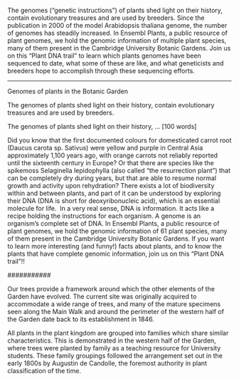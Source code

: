 The genomes (“genetic instructions”) of plants shed light on their history, contain evolutionary treasures and are used by breeders. 
Since the publication in 2000 of the model Arabidopsis thaliana genome, the number of genomes has steadily increased. In Ensembl Plants, a public resource of plant genomes, we hold the genomic information of multiple plant species, many of them present in the Cambridge University Botanic Gardens.
Join us on this “Plant DNA trail” to learn which plants genomes have been sequenced to date, what some of these are like, and what geneticists and breeders hope to accomplish through these sequencing efforts.


---------------------------------------------------------------------------
Genomes of plants in the Botanic Garden

The genomes of plants shed light on their history, contain evolutionary treasures and are used by breeders.

The genomes of plants shed light on their history, ... [100 words]


Did you know that the first documented colours for domesticated carrot root (Daucus carota sp. Sativus) were yellow and purple in Central Asia approximately 1,100 years ago, with orange carrots not reliably reported until the sixteenth century in Europe? Or that there are species like the spikemoss Selaginella lepidophylla (also called “the resurrection plant”) that can be completely dry during years, but that are able to resume normal growth and activity upon rehydration?
There exists a lot of biodiversity within and between plants, and part of it can be understood by exploring their DNA (DNA is short for deoxyribonucleic acid), which is an essential molecule for life.  In a very real sense, DNA is information. It acts like a recipe holding the instructions for each organism. A genome is an organism’s complete set of DNA.
In Ensembl Plants, a public resource of plant genomes, we hold the genomic information of 61 plant species, many of them present in the Cambridge University Botanic Gardens.
If you want to learn more interesting (and funny!) facts about plants, and to know the plants that have complete genomic information, join us on this “Plant DNA trail”!!

###########

Our trees provide a framework around which the other elements of the Garden have evolved. The current site was originally acquired to accommodate a wide range of trees, and many of the mature specimens seen along the Main Walk and around the perimeter of the western half of the Garden date back to its establishment in 1846. 

All plants in the plant kingdom are grouped into families which share similar characteristics. This is demonstrated in the western half of the Garden, where trees were planted by family as a teaching resource for University students. These family groupings followed the arrangement set out in the early 1800s by Augustin de Candolle, the foremost authority in plant classification of the time.

